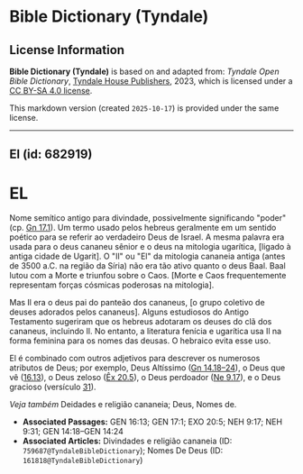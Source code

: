 # Bible Dictionary (Tyndale)

## License Information

**Bible Dictionary (Tyndale)** is based on and adapted from: _Tyndale Open Bible Dictionary_, [Tyndale House Publishers](https://tyndaleopenresources.com/), 2023, which is licensed under a [CC BY-SA 4.0 license](https://creativecommons.org/licenses/by-sa/4.0/legalcode.en).

This markdown version (created `2025-10-17`) is provided under the same license.



--------------------------------

## El (id: 682919)

EL
==

Nome semítico antigo para divindade, possivelmente significando "poder" (cp. [Gn 17\.1](https://ref.ly/Gen17:1)). Um termo usado pelos hebreus geralmente em um sentido poético para se referir ao verdadeiro Deus de Israel. A mesma palavra era usada para o deus cananeu sênior e o deus na mitologia ugarítica, \[ligado à antiga cidade de Ugarit]. O "Il" ou "El" da mitologia cananeia antiga (antes de 3500 a.C. na região da Síria) não era tão ativo quanto o deus Baal. Baal lutou com a Morte e triunfou sobre o Caos. \[Morte e Caos frequentemente representam forças cósmicas poderosas na mitologia].

Mas Il era o deus pai do panteão dos cananeus, \[o grupo coletivo de deuses adorados pelos cananeus]. Alguns estudiosos do Antigo Testamento sugeriram que os hebreus adotaram os deuses do clã dos cananeus, incluindo Il. No entanto, a literatura fenícia e ugarítica usa Il na forma feminina para os nomes das deusas. O hebraico evita esse uso.

El é combinado com outros adjetivos para descrever os numerosos atributos de Deus; por exemplo, Deus Altíssimo ([Gn 14\.18–24](https://ref.ly/Gen14:18-Gen14:24)), o Deus que vê ([16\.13](https://ref.ly/Gen16:13)), o Deus zeloso ([Êx 20\.5](https://ref.ly/Exod20:5)), o Deus perdoador ([Ne 9\.17](https://ref.ly/Neh9:17)), e o Deus gracioso (versículo [31](https://ref.ly/Neh9:31)).

*Veja também* Deidades e religião cananeia; Deus, Nomes de.

* **Associated Passages:** GEN 16:13; GEN 17:1; EXO 20:5; NEH 9:17; NEH 9:31; GEN 14:18–GEN 14:24
* **Associated Articles:** Divindades e religião cananeia (ID: `759687@TyndaleBibleDictionary`); Nomes De Deus (ID: `161818@TyndaleBibleDictionary`)

